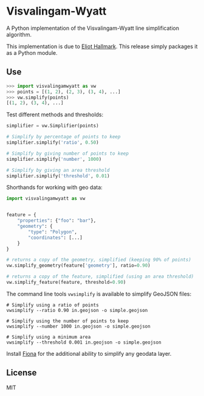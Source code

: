 # Visvalingam-Wyatt

A Python implementation of the Visvalingam-Wyatt line simplification algorithm.

This implementation is due to [Eliot Hallmark](https://github.com/Permafacture/Py-Visvalingam-Whyatt/). This release simply packages it as a Python module.

## Use

```python
>>> import visvalingamwyatt as vw
>>> points = [(1, 2), (2, 3), (3, 4), ...]
>>> vw.simplify(points)
[(1, 2), (3, 4), ...]
```

Test different methods and thresholds:
```python
simplifier = vw.Simplifier(points)

# Simplify by percentage of points to keep
simplifier.simplify('ratio', 0.50)

# Simplify by giving number of points to keep
simplifier.simplify('number', 1000)

# Simplify by giving an area threshold
simplifier.simplify('threshold', 0.01)
```

Shorthands for working with geo data:

````python
import visvalingamwyatt as vw


feature = {
    "properties": {"foo": "bar"},
    "geometry": {
        "type": "Polygon",
        "coordinates": [...]
    }
}

# returns a copy of the geometry, simplified (keeping 90% of points)
vw.simplify_geometry(feature['geometry'], ratio=0.90)

# returns a copy of the feature, simplified (using an area threshold)
vw.simplify_feature(feature, threshold=0.90)
````

The command line tools `vwsimplify` is available to simplify GeoJSON files:

````
# Simplify using a ratio of points
vwsimplify --ratio 0.90 in.geojson -o simple.geojson

# Simplify using the number of points to keep
vwsimplify --number 1000 in.geojson -o simple.geojson

# Simplify using a minimum area
vwsimplify --threshold 0.001 in.geojson -o simple.geojson
````

Install [Fiona](https://github.com/Toblerity/Fiona) for the additional ability to simplify any geodata layer.

## License

MIT
